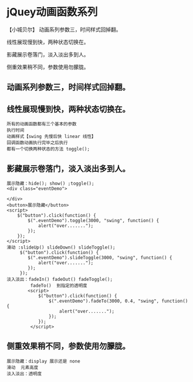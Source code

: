 # jQuey动画函数系列
【小城贝尔】
动画系列参数三，时间样式回掉翻。

线性展现慢到快，两种状态切换在。

影藏展示卷落门，淡入淡出多到人。

侧重效果稍不同，参数使用勿朦胧。

## 动画系列参数三，时间样式回掉翻。
## 线性展现慢到快，两种状态切换在。
    所有的动画函数都有三个基本的参数
    执行时间  
    动画样式【swing 先慢后快 linear 线性】
    回调函数动画执行完毕之后执行
    都有一个切换两种状态的方法 toggle();
## 影藏展示卷落门，淡入淡出多到人。
    展示隐藏：hide(); show() ;toggle();
    <div class="eventDemo">

    </div>
    <button>展示隐藏</button>
    <script>
        $("button").click(function() {
            $(".eventDemo").toggle(3000, "swing", function() {
                alert("over.......");
            });
        });
    </script>
    滑动 :slideUp() slideDown() slideToggle();
         $("button").click(function() {
            $(".eventDemo").slideToggle(3000, "swing", function() {
                alert("over.......");
            });
         });
    淡入淡出：fadeIn() fadeOut() fadeToggle();
             fadeTo()  到指定的透明度 
            <script>
                $("button").click(function() {
                    $(".eventDemo").fadeTo(3000, 0.4, "swing", function() {
                        alert("over.......");
                    });
                });
             </script>
## 侧重效果稍不同，参数使用勿朦胧。
    展示隐藏：display 展示还是 none
    滑动  元素高度
    淡入淡出：透明度